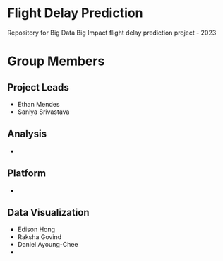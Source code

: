 # Flight Delay Prediction
Repository for Big Data Big Impact flight delay prediction project - 2023

# Group Members
## Project Leads
* Ethan Mendes
* Saniya Srivastava

## Analysis
* 

## Platform
* 

## Data Visualization
* Edison Hong
* Raksha Govind
* Daniel Ayoung-Chee
*
